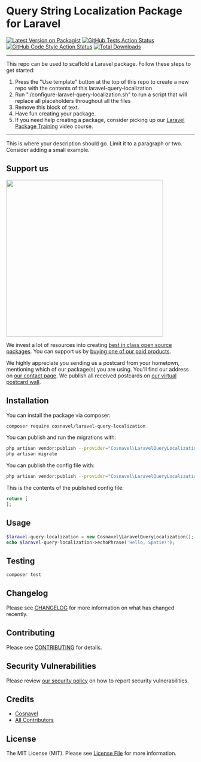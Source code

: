 # Query String Localization Package for Laravel

[![Latest Version on Packagist](https://img.shields.io/packagist/v/cosnavel/laravel-query-localization.svg?style=flat-square)](https://packagist.org/packages/cosnavel/laravel-query-localization)
[![GitHub Tests Action Status](https://img.shields.io/github/workflow/status/cosnavel/laravel-query-localization/run-tests?label=tests)](https://github.com/cosnavel/laravel-query-localization/actions?query=workflow%3Arun-tests+branch%3Amain)
[![GitHub Code Style Action Status](https://img.shields.io/github/workflow/status/cosnavel/laravel-query-localization/Check%20&%20fix%20styling?label=code%20style)](https://github.com/cosnavel/laravel-query-localization/actions?query=workflow%3A"Check+%26+fix+styling"+branch%3Amain)
[![Total Downloads](https://img.shields.io/packagist/dt/cosnavel/laravel-query-localization.svg?style=flat-square)](https://packagist.org/packages/cosnavel/laravel-query-localization)

---
This repo can be used to scaffold a Laravel package. Follow these steps to get started:

1. Press the "Use template" button at the top of this repo to create a new repo with the contents of this laravel-query-localization
2. Run "./configure-laravel-query-localization.sh" to run a script that will replace all placeholders throughout all the files
3. Remove this block of text.
4. Have fun creating your package.
5. If you need help creating a package, consider picking up our <a href="https://laravelpackage.training">Laravel Package Training</a> video course.
---

This is where your description should go. Limit it to a paragraph or two. Consider adding a small example.

## Support us

[<img src="https://github-ads.s3.eu-central-1.amazonaws.com/laravel-query-localization.jpg?t=1" width="419px" />](https://spatie.be/github-ad-click/laravel-query-localization)

We invest a lot of resources into creating [best in class open source packages](https://spatie.be/open-source). You can support us by [buying one of our paid products](https://spatie.be/open-source/support-us).

We highly appreciate you sending us a postcard from your hometown, mentioning which of our package(s) you are using. You'll find our address on [our contact page](https://spatie.be/about-us). We publish all received postcards on [our virtual postcard wall](https://spatie.be/open-source/postcards).

## Installation

You can install the package via composer:

```bash
composer require cosnavel/laravel-query-localization
```

You can publish and run the migrations with:

```bash
php artisan vendor:publish --provider="Cosnavel\LaravelQueryLocalization\LaravelQueryLocalizationServiceProvider" --tag="laravel-query-localization-migrations"
php artisan migrate
```

You can publish the config file with:
```bash
php artisan vendor:publish --provider="Cosnavel\LaravelQueryLocalization\LaravelQueryLocalizationServiceProvider" --tag="laravel-query-localization-config"
```

This is the contents of the published config file:

```php
return [
];
```

## Usage

```php
$laravel-query-localization = new Cosnavel\LaravelQueryLocalization();
echo $laravel-query-localization->echoPhrase('Hello, Spatie!');
```

## Testing

```bash
composer test
```

## Changelog

Please see [CHANGELOG](CHANGELOG.md) for more information on what has changed recently.

## Contributing

Please see [CONTRIBUTING](.github/CONTRIBUTING.md) for details.

## Security Vulnerabilities

Please review [our security policy](../../security/policy) on how to report security vulnerabilities.

## Credits

- [Cosnavel](https://github.com/Cosnavel)
- [All Contributors](../../contributors)

## License

The MIT License (MIT). Please see [License File](LICENSE.md) for more information.
